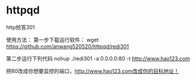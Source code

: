 # httpqd
http抢答301


使用方法：
第一步下载运行软件：
wget https://github.com/anwang520520/httpqd/redi301


第二步运行下列代码
nohup ./redi301 -a 0.0.0.0:80 -t http://www.hao123.com

把80改成你想要监控的端口，http://www.hao123.com改成你的目标地址！
